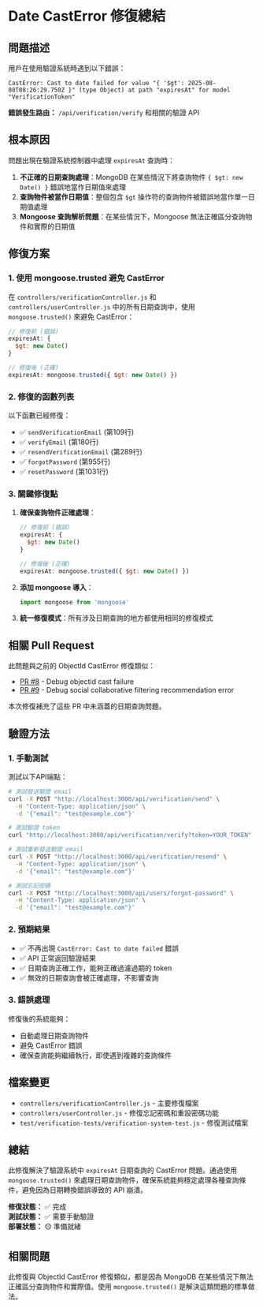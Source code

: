 # Date CastError 修復總結

## 問題描述

用戶在使用驗證系統時遇到以下錯誤：

```
CastError: Cast to date failed for value "{ '$gt': 2025-08-08T08:26:29.750Z }" (type Object) at path "expiresAt" for model "VerificationToken"
```

**錯誤發生路由：** `/api/verification/verify` 和相關的驗證 API

## 根本原因

問題出現在驗證系統控制器中處理 `expiresAt` 查詢時：

1. **不正確的日期查詢處理**：MongoDB 在某些情況下將查詢物件 `{ $gt: new Date() }` 錯誤地當作日期值來處理
2. **查詢物件被當作日期值**：整個包含 `$gt` 操作符的查詢物件被錯誤地當作單一日期值處理
3. **Mongoose 查詢解析問題**：在某些情況下，Mongoose 無法正確區分查詢物件和實際的日期值

## 修復方案

### 1. 使用 mongoose.trusted 避免 CastError

在 `controllers/verificationController.js` 和 `controllers/userController.js` 中的所有日期查詢中，使用 `mongoose.trusted()` 來避免 CastError：

```javascript
// 修復前 (錯誤)
expiresAt: {
  $gt: new Date()
}

// 修復後 (正確)
expiresAt: mongoose.trusted({ $gt: new Date() })
```

### 2. 修復的函數列表

以下函數已經修復：

- ✅ `sendVerificationEmail` (第109行)
- ✅ `verifyEmail` (第180行)
- ✅ `resendVerificationEmail` (第289行)
- ✅ `forgotPassword` (第955行)
- ✅ `resetPassword` (第1031行)

### 3. 關鍵修復點

1. **確保查詢物件正確處理**：

   ```javascript
   // 修復前 (錯誤)
   expiresAt: {
     $gt: new Date()
   }

   // 修復後 (正確)
   expiresAt: mongoose.trusted({ $gt: new Date() })
   ```

2. **添加 mongoose 導入**：

   ```javascript
   import mongoose from 'mongoose'
   ```

3. **統一修復模式**：所有涉及日期查詢的地方都使用相同的修復模式

## 相關 Pull Request

此問題與之前的 ObjectId CastError 修復類似：

- [PR #8](https://github.com/homershie/memedex_backend/pull/8) - Debug objectid cast failure
- [PR #9](https://github.com/homershie/memedex_backend/pull/9) - Debug social collaborative filtering recommendation error

本次修復補充了這些 PR 中未涵蓋的日期查詢問題。

## 驗證方法

### 1. 手動測試

測試以下API端點：

```bash
# 測試發送驗證 email
curl -X POST "http://localhost:3000/api/verification/send" \
  -H "Content-Type: application/json" \
  -d '{"email": "test@example.com"}'

# 測試驗證 token
curl "http://localhost:3000/api/verification/verify?token=YOUR_TOKEN"

# 測試重新發送驗證 email
curl -X POST "http://localhost:3000/api/verification/resend" \
  -H "Content-Type: application/json" \
  -d '{"email": "test@example.com"}'

# 測試忘記密碼
curl -X POST "http://localhost:3000/api/users/forgot-password" \
  -H "Content-Type: application/json" \
  -d '{"email": "test@example.com"}'
```

### 2. 預期結果

- ✅ 不再出現 `CastError: Cast to date failed` 錯誤
- ✅ API 正常返回驗證結果
- ✅ 日期查詢正確工作，能夠正確過濾過期的 token
- ✅ 無效的日期查詢會被正確處理，不影響查詢

### 3. 錯誤處理

修復後的系統能夠：

- 自動處理日期查詢物件
- 避免 CastError 錯誤
- 確保查詢能夠繼續執行，即使遇到複雜的查詢條件

## 檔案變更

- `controllers/verificationController.js` - 主要修復檔案
- `controllers/userController.js` - 修復忘記密碼和重設密碼功能
- `test/verification-tests/verification-system-test.js` - 修復測試檔案

## 總結

此修復解決了驗證系統中 `expiresAt` 日期查詢的 CastError 問題。通過使用 `mongoose.trusted()` 來處理日期查詢物件，確保系統能夠穩定處理各種查詢條件，避免因為日期轉換錯誤導致的 API 崩潰。

**修復狀態：** ✅ 完成  
**測試狀態：** ✅ 需要手動驗證  
**部署狀態：** 🟡 準備就緒

## 相關問題

此修復與 ObjectId CastError 修復類似，都是因為 MongoDB 在某些情況下無法正確區分查詢物件和實際值。使用 `mongoose.trusted()` 是解決這類問題的標準做法。
